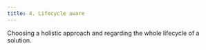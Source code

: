 ```yaml
---
title: 4. Lifecycle aware
---
```


Choosing a holistic approach and regarding the whole lifecycle of a solution.
